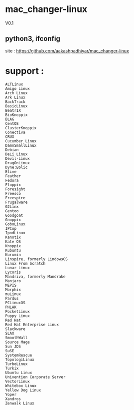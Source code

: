 # mac_changer-linux
V0.1
## python3, ifconfig
site : https://github.com/aakashpadhiyar/mac_changer-linux

# support :

    ALTLinux
    Amigo Linux
    Arch Linux
    Ark Linux
    BackTrack
    BasicLinux
    BeatrIX
    BioKnoppix
    BLAG
    CentOS
    ClusterKnoppix
    Conectiva
    CRUX
    Cucumber Linux
    DamnSmallLinux
    Debian
    DeLi Linux
    Devil-Linux
    DragOnLinux
    Dyne:Bolic
    Elive
    Feather
    Fedora
    Floppix
    Foresight
    Freesco
    Freespire
    Frugalware
    G2Linx
    Gentoo
    Goodgoat
    Gnoppix
    GoboLinux
    IPCop
    IpodLinux
    Kanotix
    Kate OS
    Knoppix
    Kubuntu
    Kurumin
    Linspire, formerly LindowsOS
    Linux From Scratch
    Lunar Linux
    Lycoris
    Mandriva, formerly Mandrake
    Manjaro
    MEPIS
    Morphix
    muLinux
    Pardus
    PCLinuxOS
    PHLAK
    PocketLinux
    Puppy Linux
    Red Hat
    Red Hat Enterprise Linux
    Slackware
    SLAX
    SmoothWall
    Source Mage
    Sun JDS
    SuSE
    SystemRescue
    TopologiLinux
    TurboLinux
    Turkix
    Ubuntu Linux
    Univention Corporate Server
    VectorLinux
    Whitebox Linux
    Yellow Dog Linux
    Yoper
    Xandros
    Zenwalk Linux
